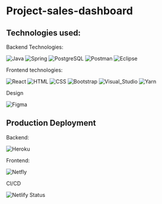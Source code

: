 # Project-sales-dashboard

## Technologies used:

Backend Technologies:

![Java](https://img.shields.io/badge/Java-ED8B00?style=for-the-badge&logo=java&logoColor=white)
![Spring](https://img.shields.io/badge/Spring-6DB33F?style=for-the-badge&logo=spring&logoColor=white)
![PostgreSQL](https://img.shields.io/badge/PostgreSQL-316192?style=for-the-badge&logo=postgresql&logoColor=white)
![Postman](https://img.shields.io/badge/Postman-FF6C37?style=for-the-badge&logo=Postman&logoColor=white)
![Eclipse](https://img.shields.io/badge/Eclipse-2C2255?style=for-the-badge&logo=eclipse&logoColor=white)



Frontend technologies:

![React](https://img.shields.io/badge/React-20232A?style=for-the-badge&logo=react&logoColor=61DAFB)
![HTML](https://img.shields.io/badge/HTML-239120?style=for-the-badge&logo=html5&logoColor=white)
![CSS](https://img.shields.io/badge/CSS3-1572B6?style=for-the-badge&logo=css3&logoColor=white)
![Bootstrap](https://img.shields.io/badge/Bootstrap-563D7C?style=for-the-badge&logo=bootstrap&logoColor=white)
![Visual_Studio](https://img.shields.io/badge/Visual_Studio_Code-0078D4?style=for-the-badge&logo=visual%20studio%20code&logoColor=white)
![Yarn](https://img.shields.io/badge/Yarn-2C8EBB?style=for-the-badge&logo=yarn&logoColor=white)

Design

![Figma](https://img.shields.io/badge/Figma-F24E1E?style=for-the-badge&logo=figma&logoColor=white)


 ## Production Deployment
 
 Backend: 
 
![Heroku](https://img.shields.io/badge/Heroku-430098?style=for-the-badge&logo=heroku&logoColor=white)

 Frontend:
 
![Netfly](https://img.shields.io/badge/Netlify-00C7B7?style=for-the-badge&logo=netlify&logoColor=white)

CI/CD 

![Netlify Status](https://api.netlify.com/api/v1/badges/b87a8a09-475e-45a0-bc7c-b95b8e1f7382/deploy-status)
